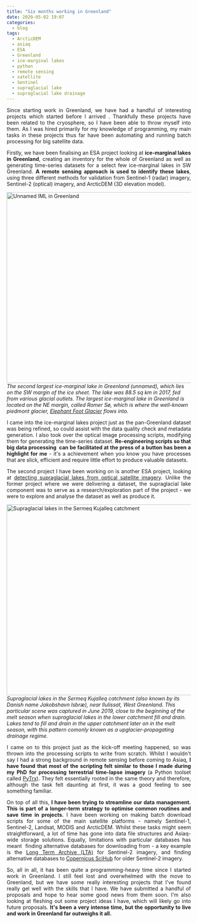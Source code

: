```yaml
---
title: "Six months working in Greenland"
date: 2020-05-02 19:07
categories:
  - blog
tags:
  - ArcticDEM
  - asiaq
  - ESA
  - Greenland
  - ice-marginal lakes
  - python
  - remote sensing
  - satellite
  - Sentinel
  - supraglacial lake
  - supraglacial lake drainage
---
```

<p style="text-align:justify;">Since starting work in Greenland, we have had a handful of interesting projects which started before I arrived . Thankfully these projects have been related to the cryosphere, so I have been able to throw myself into them. As I was hired primarily for my knowledge of programming, my main tasks in these projects thus far have been automating and running batch processing for big satellite data.</p>

<p style="text-align:justify;">Firstly, we have been finalising an ESA project looking at <strong>ice-marginal lakes in Greenland</strong>, creating an inventory for the whole of Greenland as well as generating time-series datasets for a select few ice-marginal lakes in SW Greenland. <strong>A remote sensing approach is used to identify these lakes</strong>, using three different methods for validation from Sentinel-1 (radar) imagery, Sentinel-2 (optical) imagery, and ArcticDEM (3D elevation model).</p>

<img class="aligncenter  wp-image-7693" src="https://pennyhow.files.wordpress.com/2020/05/img_5367.jpg" alt="Unnamed IML in Greenland" width="520" height="520" align="aligncenter" /> <br>*The second largest ice-marginal lake in Greenland (unnamed), which lies on the SW margin of the ice sheet. The lake was 88.5 sq km in 2017, fed from various glacial outlets. The largest ice-marginal lake in Greenland is located on the NE margin, called Romer Sø, which is where the well-known piedmont glacier, <a href="https://earthobservatory.nasa.gov/images/85303/elephant-foot-glacier" target="_blank" rel="noopener">Elephant Foot Glacier</a> flows into.*

<p style="text-align:justify;">I came into the ice-marginal lakes project just as the pan-Greenland dataset was being refined, so could assist with the data quality check and metadata generation. I also took over the optical image processing scripts, modifying them for generating the time-series dataset. <strong>Re-engineering scripts so that big data processing  can be facilitated at the press of a button has been a highlight for me</strong> - it's a achievement when you know you have processes that are slick, efficient and require little effort to produce valuable datasets.</p>

<p style="text-align:justify;">The second project I have been working on is another ESA project, looking at <a href="http://esa-icesheets-greenland-cci.org/index.php?q=SGL" target="_blank" rel="noopener">detecting supraglacial lakes from optical satellite imagery</a>. Unlike the former project where we were delivering a dataset, the supraglacial lake component was to serve as a research/exploration part of the project - we were to explore and analyse the dataset as well as produce it.</p>

<img class="aligncenter  wp-image-7695" src="https://pennyhow.files.wordpress.com/2020/05/img_5377.jpg" alt="Supraglacial lakes in the Sermeq Kujalleq catchment" width="520" height="520" align="aligncenter" /> <br>*Supraglacial lakes in the Sermeq Kujalleq catchment (also known by its Danish name Jakobshavn Isbræ), near Ilulissat, West Greenland. This particular scene was captured in June 2019, close to the beginning of the melt season when supraglacial lakes in the lower catchment fill and drain. Lakes tend to fill and drain in the upper catchment later on in the melt season, with this pattern comonly known as a upglacier-propagating drainage regime.*

<p style="text-align:justify;">I came on to this project just as the kick-off meeting happened, so was thrown into the processing scripts to write from scratch. Whilst I wouldn't say I had a strong background in remote sensing before coming to Asiaq, <strong>I have found that most of the scripting felt similar to those I made during my PhD for processing terrestrial time-lapse imagery </strong>(a Python toolset called <a href="https://github.com/PennyHow/PyTrx" target="_blank" rel="noopener">PyTrx</a>). They felt essentially rooted in the same theory and therefore, although the task felt daunting at first, it was a good feeling to see something familiar.</p>

<p style="text-align:justify;">On top of all this, <strong>I have been trying to streamline our data management. This is part of a longer-term strategy to optimise common routines and save time in projects.</strong> I have been working on making batch download scripts for some of the main satellite platforms - namely Sentinel-1, Sentinel-2, Landsat, MODIS and ArcticDEM. Whilst these tasks might seem straightforward, a lot of time has gone into data file structures and Asiaq-wide storage solutions. Equally, limitations with particular databases has meant  finding alternative databases for downloading from - a key example is the <a href="https://scihub.copernicus.eu/userguide/LongTermArchive" target="_blank" rel="noopener">Long Term Archive (LTA)</a> for Sentinel-2 imagery, and finding alternative databases to <a href="https://scihub.copernicus.eu/" target="_blank" rel="noopener">Copernicus SciHub</a> for older Sentinel-2 imagery.</p>

<p style="text-align:justify;">So, all in all, it has been quite a programming-heavy time since I started work in Greenland. I still feel lost and overwhelmed with the move to Greenland, but we have some really interesting projects that I've found really gel well with the skills that I have. We have submitted a handful of proposals and hope to hear some good news from them soon. I'm also looking at fleshing out some project ideas I have, which will likely go into future proposals. <strong>It's been a very intense time, but the opportunity to live and work in Greenland far outweighs it all. </strong></p>
